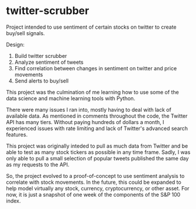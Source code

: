 # twitter-scrubber

Project intended to use sentiment of certain stocks on twitter to create
buy/sell signals.

Design:
1. Build twitter scrubber
2. Analyze sentiment of tweets
3. Find correlation between changes in sentiment on twitter and price movements
4. Send alerts to buy/sell

This project was the culmination of me learning how to use some of the data science and machine learning tools with Python.

There were many issues I ran into, mostly having to deal with lack of available data.  As mentioned in comments throughout
the code, the Twitter API has many tiers.  Without paying hundreds of dollars a month, I experienced issues with rate limiting
and lack of Twitter's advanced search features.

This project was originally inteded to pull as much data from Twitter and be able to test as many stock tickers as possible in 
any time frame.  Sadly, I was only able to pull a small selection of popular tweets published the same day as my requests to the API.

So, the project evolved to a proof-of-concept to use sentiment analysis to correlate with stock movements.  In the future, this could be
expanded to help model virtually any stock, currency, cryptocurrency, or other asset.  For now, it is just a snapshot of one week of the
components of the S&P 100 index.
